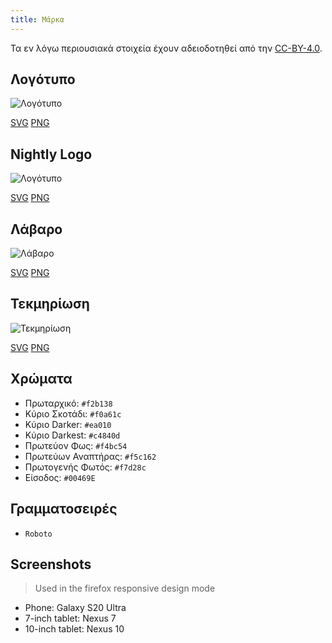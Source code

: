 ```yaml
---
title: Μάρκα
---
```


Τα εν λόγω περιουσιακά στοιχεία έχουν αδειοδοτηθεί από την [CC-BY-4.0](https://github.com/LinwoodDev/Butterfly/blob/develop/BRANDING_LICENSE).

## Λογότυπο

![Λογότυπο](/img/logo.svg)

[SVG](/img/logo.svg) [PNG](/img/logo.png)

## Nightly Logo

![Λογότυπο](/img/nightly.svg)

[SVG](/img/nightly.svg) [PNG](/img/nightly.png)

## Λάβαρο

![Λάβαρο](/img/banner.svg)

[SVG](/img/banner.svg) [PNG](/img/banner.png)

## Τεκμηρίωση

![Τεκμηρίωση](/img/docs.svg)

[SVG](/img/docs.svg) [PNG](/img/docs.png)

## Χρώματα

* Πρωταρχικό: `#f2b138`
* Κύριο Σκοτάδι: `#f0a61c`
* Κύριο Darker: `#ea010`
* Κύριο Darkest: `#c4840d`
* Πρωτεύον Φως: `#f4bc54`
* Πρωτεύων Αναπτήρας: `#f5c162`
* Πρωτογενής Φωτός: `#f7d28c`
* Είσοδος: `#00469E`

## Γραμματοσειρές

* `Roboto`

## Screenshots

> Used in the firefox responsive design mode

* Phone: Galaxy S20 Ultra
* 7-inch tablet: Nexus 7
* 10-inch tablet: Nexus 10

